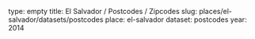 type: empty
title: El Salvador / Postcodes / Zipcodes
slug: places/el-salvador/datasets/postcodes
place: el-salvador
dataset: postcodes
year: 2014
